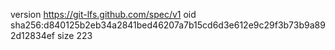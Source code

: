 version https://git-lfs.github.com/spec/v1
oid sha256:d840125b2eb34a2841bed46207a7b15cd6d3e612e9c29f3b73b9a892d12834ef
size 223
